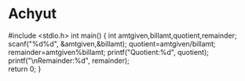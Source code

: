 # Achyut
#include <stdio.h>
int main() {
    int amtgiven,billamt,quotient,remainder;
    scanf("%d%d", &amtgiven,&billamt);
    quotient=amtgiven/billamt;
    remainder=amtgiven%billamt;
    printf("Quotient:%d", quotient);
    printf("\nRemainder:%d", remainder);     
    return 0;
}
